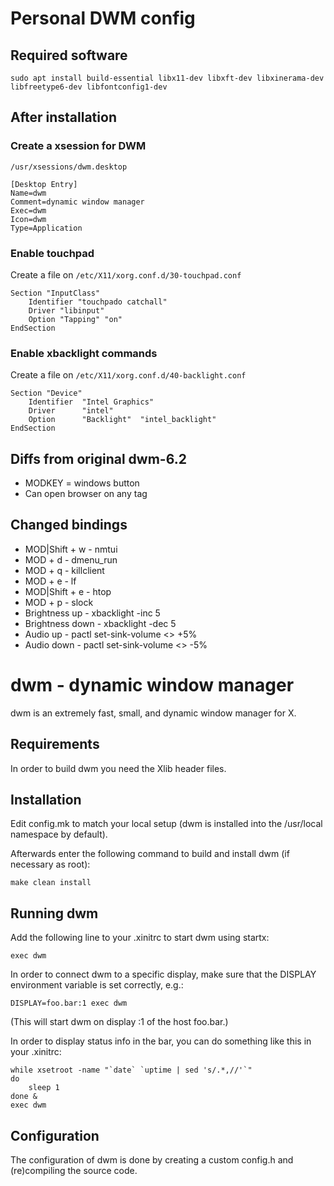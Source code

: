 
# Personal DWM config

## Required software
```sudo apt install build-essential libx11-dev libxft-dev libxinerama-dev libfreetype6-dev libfontconfig1-dev```

## After installation

### Create a xsession for DWM
`/usr/xsessions/dwm.desktop`
```
[Desktop Entry]
Name=dwm
Comment=dynamic window manager
Exec=dwm
Icon=dwm
Type=Application
```

### Enable touchpad
Create a file on `/etc/X11/xorg.conf.d/30-touchpad.conf`
```
Section "InputClass"
    Identifier "touchpado catchall"
    Driver "libinput"
    Option "Tapping" "on"
EndSection
```

### Enable xbacklight commands
Create a file on `/etc/X11/xorg.conf.d/40-backlight.conf`
```
Section "Device"
    Identifier  "Intel Graphics" 
    Driver      "intel"
    Option      "Backlight"  "intel_backlight"
EndSection
```

## Diffs from original dwm-6.2

- MODKEY = windows button
- Can open browser on any tag

## Changed bindings

- MOD|Shift	+ w - nmtui
- MOD 	  	+ d - dmenu_run
- MOD 		+ q - killclient
- MOD 		+ e - lf
- MOD|Shift	+ e - htop
- MOD		+ p - slock
- Brightness up	    - xbacklight -inc 5
- Brightness down   - xbacklight -dec 5
- Audio up	    - pactl set-sink-volume <> +5%
- Audio down	    - pactl set-sink-volume <> -5%





dwm - dynamic window manager
============================
dwm is an extremely fast, small, and dynamic window manager for X.


Requirements
------------
In order to build dwm you need the Xlib header files.


Installation
------------
Edit config.mk to match your local setup (dwm is installed into
the /usr/local namespace by default).

Afterwards enter the following command to build and install dwm (if
necessary as root):

    make clean install


Running dwm
-----------
Add the following line to your .xinitrc to start dwm using startx:

    exec dwm

In order to connect dwm to a specific display, make sure that
the DISPLAY environment variable is set correctly, e.g.:

    DISPLAY=foo.bar:1 exec dwm

(This will start dwm on display :1 of the host foo.bar.)

In order to display status info in the bar, you can do something
like this in your .xinitrc:

    while xsetroot -name "`date` `uptime | sed 's/.*,//'`"
    do
    	sleep 1
    done &
    exec dwm


Configuration
-------------
The configuration of dwm is done by creating a custom config.h
and (re)compiling the source code.

